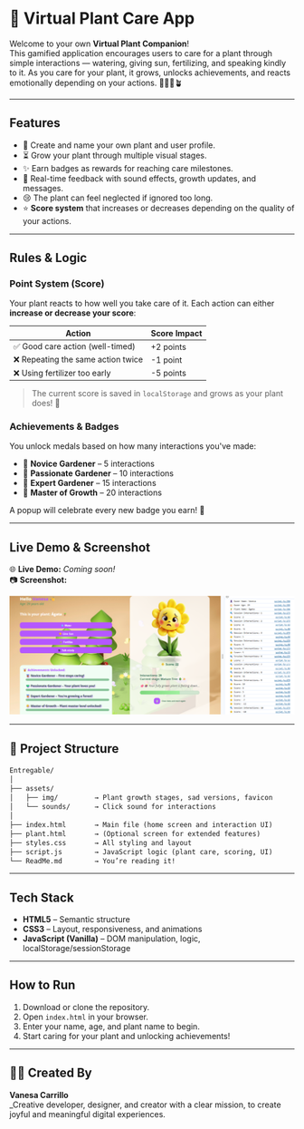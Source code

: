 # 🌱 Virtual Plant Care App

Welcome to your own **Virtual Plant Companion**!  
This gamified application encourages users to care for a plant through simple interactions — watering, giving sun, fertilizing, and speaking kindly to it. As you care for your plant, it grows, unlocks achievements, and reacts emotionally depending on your actions. 👩‍🌾🌞🪴

---

## Features

- 🌿 Create and name your own plant and user profile.
- ⏳ Grow your plant through multiple visual stages.
- ✨ Earn badges as rewards for reaching care milestones.
- 🔄 Real-time feedback with sound effects, growth updates, and messages.
- 😢 The plant can feel neglected if ignored too long.
- ⭐ **Score system** that increases or decreases depending on the quality of your actions.

---

## Rules & Logic

### Point System (Score)
Your plant reacts to how well you take care of it. Each action can either **increase or decrease your score**:

| Action                          | Score Impact |
|----------------------------------|--------------|
| ✅ Good care action (well-timed) | +2 points    |
| ❌ Repeating the same action twice | -1 point     |
| ❌ Using fertilizer too early     | -5 points    |

> The current score is saved in `localStorage` and grows as your plant does! 🧪

### Achievements & Badges

You unlock medals based on how many interactions you've made:

- 🥉 **Novice Gardener** – 5 interactions
- 💚 **Passionate Gardener** – 10 interactions
- 🥇 **Expert Gardener** – 15 interactions
- 🌟 **Master of Growth** – 20 interactions

A popup will celebrate every new badge you earn! 🎉

---

## Live Demo & Screenshot

🌐 **Live Demo:** _Coming soon!_  
📷 **Screenshot:**

![App Screenshot](./assets/img/Screenshoot.png)

---

## 📁 Project Structure

```
Entregable/
│
├── assets/
│   ├── img/         → Plant growth stages, sad versions, favicon
│   └── sounds/      → Click sound for interactions
│
├── index.html       → Main file (home screen and interaction UI)
├── plant.html       → (Optional screen for extended features)
├── styles.css       → All styling and layout
├── script.js        → JavaScript logic (plant care, scoring, UI)
└── ReadMe.md        → You’re reading it! 
```

---

## Tech Stack

- **HTML5** – Semantic structure
- **CSS3** – Layout, responsiveness, and animations
- **JavaScript (Vanilla)** – DOM manipulation, logic, localStorage/sessionStorage

---

## How to Run

1. Download or clone the repository.
2. Open `index.html` in your browser.
3. Enter your name, age, and plant name to begin.
4. Start caring for your plant and unlocking achievements!

---

## 👩‍💻 Created By

**Vanesa Carrillo**  
_Creative developer, designer, and creator with a clear mission, to create joyful and meaningful digital experiences. 

